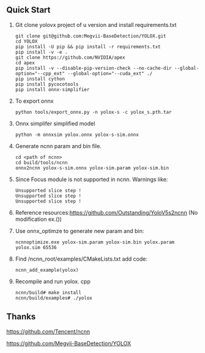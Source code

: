 ## Quick Start

1. Git clone yolovx project of u version and install requirements.txt

   ```
   git clone git@github.com:Megvii-BaseDetection/YOLOX.git
   cd YOLOX
   pip install -U pip && pip install -r requirements.txt
   pip install -v -e .
   git clone https://github.com/NVIDIA/apex
   cd apex
   pip install -v --disable-pip-version-check --no-cache-dir --global-option="--cpp_ext" --global-option="--cuda_ext" ./
   pip install cython
   pip install pycocotools
   pip install onnx-simplifier
   ```

2. To export onnx

   ```
   python tools/export_onnx.py -n yolox-s -c yolox_s.pth.tar
   ```

3. Onnx simplifer simplified model

   ```
   python -m onnxsim yolox.onnx yolox-s-sim.onnx
   ```

4. Generate ncnn param and bin file.

   ```
   cd <path of ncnn>
   cd build/tools/ncnn
   onnx2ncnn yolox-s-sim.onnx yolox-sim.param yolox-sim.bin
   ```

5. Since Focus module is not supported in ncnn. Warnings like:

   ```
   Unsupported slice step ! 
   Unsupported slice step ! 
   Unsupported slice step ! 
   ```

6. Reference resources:https://github.com/Outstanding/YoloV5s2ncnn (No modification ex.())

7. Use onnx_optimze to generate new param and bin:

   ```
   ncnnoptimize.exe yolox-sim.param yolox-sim.bin yolox.param yolox.sim 65536
   ```

8. Find /ncnn_root/examples/CMakeLists.txt add code:

   ```
   ncnn_add_example(yolox)
   ```

9. Recompile and run yolox. cpp

   ```text
   ncnn/build# make install
   ncnn/build/examples# ./yolox
   ```

## Thanks

https://github.com/Tencent/ncnn

https://github.com/Megvii-BaseDetection/YOLOX


